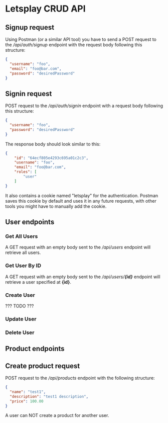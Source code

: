 # Letsplay CRUD API

## Signup request

Using Postman (or a similar API tool) you have to send a POST request to the */api/auth/signup* endpoint with the request body following this structure:

```json
{
  "username": "foo",
  "email": "foo@bar.com",
  "password": "desiredPassword"
}
```

## Signin request

POST request to the */api/auth/signin* endpoint with a request body following this structure:

```json
{
  "username": "foo",
  "password": "desiredPassword"
}
```
The response body should look similar to this:
```json
{
    "id": "64ecf805e4293c695a01c2c3",
    "username": "foo",
    "email": "foo@bar.com",
    "roles": [
        "user"
    ]
}
```
It also contains a cookie named "letsplay" for the authentication. Postman saves this cookie by default and uses it in any future requests, with other tools you might have to manually add the cookie.

## User endpoints

### Get All Users

A GET request with an empty body sent to the */api/users* endpoint will retrieve all users.

### Get User By ID

A GET request with an empty body sent to the */api/users/**{id}*** endpoint will retrieve a user specified at **{id}**.

### Create User

??? TODO ???

### Update User
### Delete User

## Product endpoints


## Create product request

POST request to the */api/products* endpoint with the following structure:

```json
{
  "name": "test1",
  "description": "test1 description",
  "price": 100.00
}
```

A user can NOT create a product for another user.

